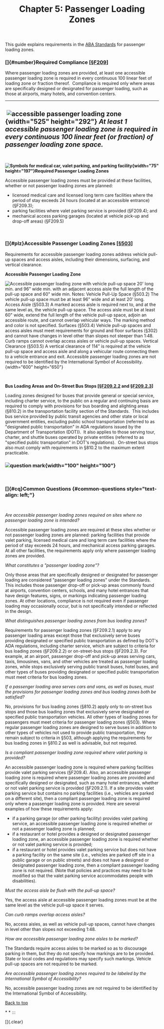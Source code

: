 ﻿---
title: "Chapter 5: Passenger Loading Zones"
order-number: 14
file: pl-ABA.pdf
file-description: PDF version of Chapter 5 Passenger loading Zones Guide
---
This guide explains requirements in the [ABA
Standards](../aba-standards.html) for passenger loading zones.

### []{#number}Required Compliance \[[§F209](../aba-standards/chapter-2-scoping-requirements.html#F209%20Passenger%20Loading%20Zones%20and%20Bus%20Stops)\]

Where passenger loading zones are provided, at least one accessible
passenger loading zone is required in every continuous 100 linear feet
of loading zone or fraction thereof.  Compliance is required only where
areas are specifically designed or designated for passenger loading,
such as those at airports, many hotels, and convention centers.

  ---------------------------------------------------------------------------------------------------------------------------------------------------------------------
   ![accessible passenger loading zone](https://www.access-board.gov/images/guidelines_standards/Buildings_Sites/guides/chapter5/5plz2.jpg){width="525" height="292"}
  *At least 1 accessible passenger loading zone is required in every continuous 100 linear feet (or fraction) of passenger loading zone space.*
  ---------------------------------------------------------------------------------------------------------------------------------------------------------------------

 

**![Symbols for medical car, valet parking, and parking
facility](https://www.access-board.gov/images/guidelines_standards/Buildings_Sites/guides/chapter5/5plz3.jpg){width="75"
height="197"}Required Passenger Loading Zones**

Accessible passenger loading zones must be provided at these facilities,
whether or not passenger loading zones are planned:

-   licensed medical care and licensed long term care facilities where
    the period of stay exceeds 24 hours (located at an accessible
    entrance) (§F209.3);
-   parking facilities where valet parking service is provided
    (§F209.4); and
-   mechanical access parking garages (located at vehicle pick-up and
    drop-off areas) (§F209.5)

 

### []{#plz}Accessible Passenger Loading Zones \[[§503](../aba-standards/chapter-5-general-site-and-building-elements.html#503%20Passenger%20Loading%20Zones)\]

Requirements for accessible passenger loading zones address vehicle
pull-up spaces and access aisles, including their dimensions, surfacing,
and vertical clearance.

**Accessible Passenger Loading Zone**

![Accessible passenger loading zone with vehicle pull-up space 20' long
min. and 96" wide min. with an adjacent access aisle the full length of
the pull-up space and 60" wide min. Notes: Vehicle Pull-Up Space
(§503.2) The vehicle pull-up space must be at least 96" wide and at
least 20' long. Access Aisle (§503.3) A marked access aisle is required
next to, and at the same level as, the vehicle pull-up space. The access
aisle must be at least 60" wide, extend the full length of the vehicle
pull-up space, adjoin an accessible route, and cannot overlap vehicular
ways. The marking method and color is not specified. Surfaces (§503.4)
Vehicle pull-up spaces and access aisles must meet requirements for
ground and floor surfaces (§302) and cannot have changes in level other
than slopes not steeper than 1:48. Curb ramps cannot overlap access
aisles or vehicle pull-up spaces. Vertical Clearance (§503.5) A vertical
clearance of 114" is required at the vehicle pull-up space and access
aisle and along a vehicular route connecting them to a vehicle entrance
and exit. Accessible passenger loading zones are not required to be
identified by the International Symbol of Accessibility.
](https://www.access-board.gov/images/guidelines_standards/Buildings_Sites/guides/chapter5/5plz4.jpg){width="600"
height="650"} 

 

**Bus Loading Areas and On-Street Bus Stops
\[[§F209.2.2](../aba-standards/chapter-2-scoping-requirements.html#F209%20Passenger%20Loading%20Zones%20and%20Bus%20Stops)
and
[§F209.2.3](../aba-standards/chapter-2-scoping-requirements.html#F209%20Passenger%20Loading%20Zones%20and%20Bus%20Stops)\]**

Loading zones designed for buses that provide general or special
service, including charter service, to the public on a regular and
continuing basis are required to comply with provisions for bus boarding
and alighting areas (§810.2) in the transportation facility section of
the Standards.  This includes bus service provided by public transit
agencies and other state or local government entities, excluding public
school transportation (referred to as "designated public transportation"
in ADA regulations issued by the Department of Transportation (DOT)).
 It also applies to those serving tour, charter, and shuttle buses
operated by private entities (referred to as "specified public
transportation" in DOT's regulations).  On-street bus stops also must
comply with requirements in §810.2 to the maximum extent practicable.

### ![question mark](https://www.access-board.gov/images/guidelines_standards/Buildings_Sites/guides/ques.jpg){width="100" height="100"}

 

### []{#cq}Common Questions {#common-questions style="text-align: left;"}

 

*Are accessible passenger loading zones required on sites where no
passenger loading zone is intended?*

Accessible passenger loading zones are required at these sites whether
or not passenger loading zones are planned: parking facilities that
provide valet parking, licensed medical care and long term care
facilities where the period of stay exceeds 24 hours, and mechanical
access parking garages. At all other facilities, the requirements apply
only where passenger loading zones are provided.

*What constitutes a "passenger loading zone"?*

Only those areas that are specifically designed or designated for
passenger loading are considered "passenger loading zones" under the
Standards. This includes those passenger drop-off or pick-up areas
commonly found at airports, convention centers, schools, and many hotel
entrances that have design features, signs, or markings indicating
passenger loading zones. At other locations, compliance is not required
even if passenger loading may occasionally occur, but is not
specifically intended or reflected in the design.

*What distinguishes passenger loading zones from bus loading zones?*

Requirements for passenger loading zones (§F209.2.1) apply to any
passenger loading areas except those that exclusively serve buses
providing designated or specified public transportation as defined by
DOT's ADA regulations, including charter service, which are subject to
criteria for bus loading zones (§F209.2.2) or on-street-bus stops
(§F209.2.3). For example, at an airport, passenger drop-off and pick-up
areas serving cars, taxis, limousines, vans, and other vehicles are
treated as passenger loading zones, while stops exclusively serving
public transit buses, hotel buses, and other types of buses providing
designated or specified public transportation must meet criteria for bus
loading zones.

*If a passenger loading area serves cars and vans, as well as buses,
must the provisions for passenger loading zones and bus loading zones
both be satisfied?*

No, provisions for bus loading zones (§810.2) apply only to on-street
bus stops and those bus loading zones that exclusively serve designated
or specified public transportation vehicles. All other types of loading
zones for passengers must meet criteria for passenger loading zones
(§503). Where regular passenger loading zones are designed to serve
buses in addition to other types of vehicles not used to provide public
transportation, they remain subject to criteria in §503, although
applying the requirements for bus loading zones in §810.2 as well is
advisable, but not required.

*Is a compliant passenger loading zone required where valet parking is
provided?*

An accessible passenger loading zone is required where parking
facilities provide valet parking services (§F209.4). Also, an accessible
passenger loading zone is required where passenger loading zones are
provided and specifically designed or designated, such as many hotel
entrances, whether or not valet parking service is provided (§F209.2.1).
If a site provides valet parking service but contains no parking
facilities (i.e., vehicles are parked on a different site), then a
compliant passenger loading zone is required only where a passenger
loading zone is provided. Here are several examples of how these
requirements apply:

-   if a parking garage (or other parking facility) provides valet
    parking service, an accessible passenger loading zone is required
    whether or not a passenger loading zone is planned;
-   if a restaurant or hotel provides a designed or designated passenger
    loading zone, an accessible passenger loading zone is required
    whether or not valet parking service is provided;
-   if a restaurant or hotel provides valet parking service but does not
    have a parking facility on the same site (i.e., vehicles are parked
    off site in a public garage or on public streets) and does not have
    a designed or designated passenger loading zone, then a compliant
    passenger loading zone is not required. (Note that policies and
    practices may need to be modified so that the valet parking service
    accommodates people with disabilities).

*Must the access aisle be flush with the pull-up space?*

Yes, the access aisle at accessible passenger loading zones must be at
the same level as the vehicle pull-up space it serves.

*Can curb ramps overlap access aisles?*

No, access aisles, as well as vehicle pull-up spaces, cannot have
changes in level other than slopes not exceeding 1:48.

*How are accessible passenger loading zone aisles to be marked?*

The Standards require access aisles to be marked so as to discourage
parking in them, but they do not specify how markings are to be
provided. State or local codes and regulations may specify such
markings. Vehicle pull-up spaces are not required to be marked.

*Are accessible passenger loading zones required to be labeled by the
International Symbol of Accessibility?*

No, accessible passenger loading zones are not required to be identified
by the International Symbol of Accessibility.

[Back to top](chapter-5-passenger-loading-zones.html#top) 

* *
:::

[]{.clear}
